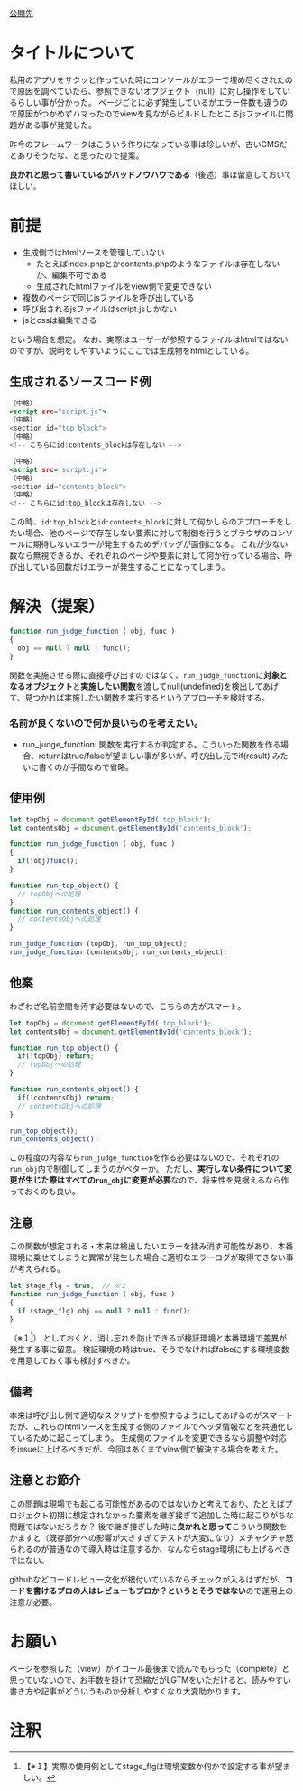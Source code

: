 [公開先](https://qiita.com/nomurasan/items/5b97f9664370d5d6d2bc)

# タイトルについて
私用のアプリをサクッと作っていた時にコンソールがエラーで埋め尽くされたので原因を調べていたら、参照できないオブジェクト（null）に対し操作をしているらしい事が分かった。
ページごとに必ず発生しているがエラー件数も違うので原因がつかめずハマったのでviewを見ながらビルドしたところjsファイルに問題がある事が発覚した。

昨今のフレームワークはこういう作りになっている事は珍しいが、古いCMSだとありそうだな、と思ったので提案。

**良かれと思って書いているがバッドノウハウである**（後述）事は留意しておいてほしい。

# 前提
- 生成側ではhtmlソースを管理していない
  - たとえばindex.phpとかcontents.phpのようなファイルは存在しないか、編集不可である
  - 生成されたhtmlファイルをview側で変更できない
- 複数のページで同じjsファイルを呼び出している
- 呼び出されるjsファイルはscript.jsしかない
- jsとcssは編集できる

という場合を想定。
なお、実際はユーザーが参照するファイルはhtmlではないのですが、説明をしやすいようにここでは生成物をhtmlとしている。

## 生成されるソースコード例
``` index.html
（中略）
<script src="script.js">
（中略）
<section id="top_block">
（中略）
<!-- こちらにid:contents_blockは存在しない -->
```

``` contents.html
（中略）
<script src='script.js'>
（中略）
<section id="contents_block">
（中略）
<!-- こちらにid:top_blockは存在しない -->
```

この時、`id:top_block`と`id:contents_block`に対して何かしらのアプローチをしたい場合、他のページで存在しない要素に対して制御を行うとブラウザのコンソールに期待しないエラーが発生するためデバッグが面倒になる。
これが少ない数なら無視できるが、それぞれのページや要素に対して何か行っている場合、呼び出している回数だけエラーが発生することになってしまう。

# 解決（提案）
``` script.js
function run_judge_function ( obj, func )
{
  obj == null ? null : func();
}
```

関数を実施させる際に直接呼び出すのではなく、`run_judge_function`に**対象となるオブジェクト**と**実施したい関数**を渡してnull(undefined)を検出してあげて、見つかれば実施したい関数を実行するというアプローチを検討する。

### 名前が良くないので何か良いものを考えたい。
- run_judge_function: 関数を実行するか判定する。こういった関数を作る場合、returnはtrue/falseが望ましい事が多いが、呼び出し元でif(result) みたいに書くのが手間なので省略。

## 使用例
``` script.js
let topObj = document.getElementById('top_block');
let contentsObj = document.getElementById('contents_block');

function run_judge_function ( obj, func )
{
  if(!obj)func();
}

function run_top_object() {
  // topObjへの処理
}
function run_contents_object() {
  // contentsObjへの処理
}

run_judge_function (topObj, run_top_object);
run_judge_function (contentsObj, run_contents_object);
```

## 他案
わざわざ名前空間を汚す必要はないので、こちらの方がスマート。

``` script.js
let topObj = document.getElementById('top_block');
let contentsObj = document.getElementById('contents_block');

function run_top_object() {
  if(!topObj) return;
  // topObjへの処理
}

function run_contents_object() {
  if(!contentsObj) return;
  // contentsObjへの処理
}

run_top_object();
run_contents_object();
```

この程度の内容なら`run_judge_function`を作る必要はないので、それぞれの`run_obj`内で制御してしまうのがベターか。
ただし、**実行しない条件について変更が生じた際はすべての`run_obj`に変更が必要**なので、将来性を見据えるなら作っておくのも良い。

## 注意
この関数が想定される・本来は検出したいエラーを揉み消す可能性があり、本番環境に乗せてしまうと異常が発生した場合に適切なエラーログが取得できない事が考えられる。

``` script.js
let stage_flg = true;  // ※１
function run_judge_function ( obj, func )
{
  if (stage_flg) obj == null ? null : func();
}
```

（※１[^1]）
としておくと、消し忘れを防止できるが検証環境と本番環境で差異が発生する事に留意。
検証環境の時はtrue、そうでなければfalseにする環境変数を用意しておく事も検討すべきか。

## 備考
本来は呼び出し側で適切なスクリプトを参照するようにしてあげるのがスマートだが、これらのhtmlソースを生成する側のファイルでヘッダ情報などを共通化しているために起こってしまう。
生成側のファイルを変更できるなら調整や対応をissueに上げるべきだが、今回はあくまでview側で解決する場合を考えた。

## 注意とお節介
この問題は現場でも起こる可能性があるのではないかと考えており、たとえばプロジェクト初期に想定されなかった要素を継ぎ接ぎで追加した時に起こりがちな問題ではないだろうか？
後で継ぎ接ぎした時に**良かれと思って**こういう関数をかますと（既存部分への影響が大きすぎてテストが大変になり）メチャクチャ怒られるのが普通なので導入時は注意するか、なんならstage環境にも上げるべきではない。

githubなどコードレビュー文化が根付いているならチェックが入るはずだが、**コードを書けるプロの人はレビューもプロか？というとそうではない**ので運用上の注意が必要。

# お願い
ページを参照した（view）がイコール最後まで読んでもらった（complete）と思っていないので、お手数を掛けて恐縮だがLGTMをいただけると、読みやすい書き方や記事がどういうものか分析しやすくなり大変助かります。

# 注釈
[^1]: 【※１】実際の使用例としてstage_flgは環境変数か何かで設定する事が望ましい。
